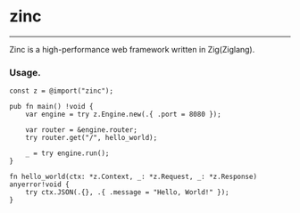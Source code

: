 # zinc

----

Zinc is a high-performance web framework written in Zig(Ziglang).


### Usage.
```zig
const z = @import("zinc");

pub fn main() !void {
    var engine = try z.Engine.new(.{ .port = 8080 });

    var router = &engine.router;
    try router.get("/", hello_world);

    _ = try engine.run();
}

fn hello_world(ctx: *z.Context, _: *z.Request, _: *z.Response) anyerror!void {
    try ctx.JSON(.{}, .{ .message = "Hello, World!" });
}
```